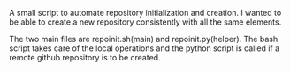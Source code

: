 A small script to automate repository initialization and creation. I wanted to be able to create a new repository consistently with all the same elements.

The two main files are repoinit.sh(main) and repoinit.py(helper). The bash script takes care of the local operations and the python script is called if a remote github repository is to be created.